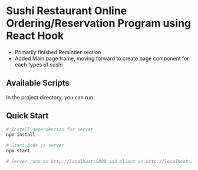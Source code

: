 # Sushi Restaurant Online Ordering/Reservation Program using React Hook
  - Primarily finished Reminder section
  - Added Main page frame, moving forward to create page component for each types of sushi

## Available Scripts

In the project directory, you can run:

## Quick Start

``` bash
# Install dependencies for server
npm install

# Start Node.js server
npm start

# Server runs on http://localhost:5000 and client on http://localhost:3000